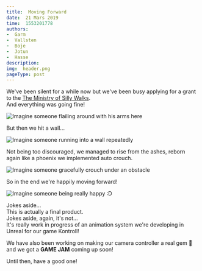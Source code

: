 ```yaml
---
title:  Moving Forward
date:  21 Mars 2019
time:  1553201778
authors:
-  Garm
-  Vallsten
-  Boje
-  Jotun
-  Hasse
description:  
img:  header.png
pageType: post
---
```

We've been silent for a while now but we've been busy applying for a grant to the [The Ministry of Silly Walks](https://en.wikipedia.org/wiki/The_Ministry_of_Silly_Walks).  
And everything was going fine!  

![Imagine someone flailing around with his arms here](/blog/moving-forward/flailing.gif)

But then we hit a wall...

![Imagine someone running into a wall repeatedly](/blog/moving-forward/wall-run.gif)

Not being too discouraged, we managed to rise from the ashes, reborn again like a phoenix we implemented auto crouch.

![Imagine someone gracefully crouch under an obstacle](/blog/moving-forward/auto-crouch.gif)

So in the end we're happily moving forward!

![Imagine someone being really happy :D](/blog/moving-forward/happy.gif)

Jokes aside...  
This is actually a final product.  
Jokes aside, again, it's not...  
It's really work in progress of an animation system we're developing in Unreal for our game Kontroll!

We have also been working on making our camera controller a real gem 💎 and we got a **GAME JAM** coming up soon!

Until then, have a good one!